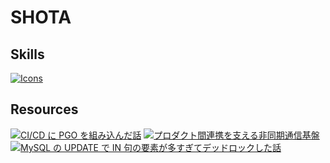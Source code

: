 # SHOTA

## Skills

[![Icons](https://skillicons.dev/icons?i=go,ts,py,graphql,react,next,aws)](https://skillicons.dev)

## Resources

[![CI/CD に PGO を組み込んだ話](https://files.speakerdeck.com/presentations/d69e1ab373484cdc84de8f9806a8db96/slide_0.jpg)](https://speakerdeck.com/shota_tech/cd)
[![プロダクト間連携を支える非同期通信基盤](https://files.speakerdeck.com/presentations/be79b1debccf454eb5232aacdc61a33a/slide_0.jpg)](https://speakerdeck.com/shota_tech/purodakutojian-lian-xi-wozhi-erufei-tong-qi-tong-xin-ji-pan)
[![MySQL の UPDATE で IN 句の要素が多すぎてデッドロックした話](https://cdn-ak.f.st-hatena.com/images/fotolife/s/shota_tech/20241207/20241207111358.png)](https://tech.layerx.co.jp/entry/2024/12/07/105714)
